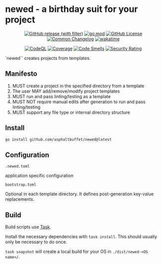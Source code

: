 # newed - a birthday suit for your project

<div align="center">

[![GitHub release (with filter)](https://img.shields.io/github/v/release/asphaltbuffet/newed)](https://github.com/asphaltbuffet/newed/releases)
[![go.mod](https://img.shields.io/github/go-mod/go-version/asphaltbuffet/newed)](go.mod)
[![GitHub License](https://img.shields.io/github/license/asphaltbuffet/newed)](LICENSE)
[![Common Changelog](https://common-changelog.org/badge.svg)](https://common-changelog.org)
[![wakatime](https://wakatime.com/badge/user/09307b0e-8348-4b4e-9b67-0026db3fe1f5/project/f64b1b24-0d96-4b60-aa34-231273d60dc1.svg)](https://wakatime.com/badge/user/09307b0e-8348-4b4e-9b67-0026db3fe1f5/project/f64b1b24-0d96-4b60-aa34-231273d60dc1)

[![CodeQL](https://github.com/asphaltbuffet/newed/workflows/CodeQL/badge.svg)](https://app.codecov.io/gh/asphaltbuffet/newed)
[![Coverage](https://sonarcloud.io/api/project_badges/measure?project=asphaltbuffet_newed&metric=coverage)](https://sonarcloud.io/summary/new_code?id=asphaltbuffet_newed)
[![Code Smells](https://sonarcloud.io/api/project_badges/measure?project=asphaltbuffet_newed&metric=code_smells)](https://sonarcloud.io/summary/new_code?id=asphaltbuffet_newed)
[![Security Rating](https://sonarcloud.io/api/project_badges/measure?project=asphaltbuffet_newed&metric=security_rating)](https://sonarcloud.io/summary/new_code?id=asphaltbuffet_newed)

</div>

`newed`` creates projects from templates.

## Manifesto

1. MUST create a project in the specified directory from a template
2. The user MAY add/remove/modify project templates
3. MUST run and pass linting/testing as a template
4. MUST NOT require manual edits after generation to run and pass linting/testing
5. MUST support any file type or internal directory structure

## Install

```sh
go install github.com/asphaltbuffet/newed@latest
```

## Configuration

`.newed.toml`

application specific configuration

`bootstrap.toml`

Optional in each template directory. It defines post-generation key-value replacements.

## Build

Build scripts use [Task](https://taskfile.dev).

Install the necessary dependencies with `task install`. This should usually only be necessary to do once.

`task snapshot` will create a local build for your OS in `./dist/newed-<OS name>/`.
